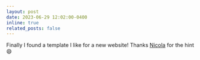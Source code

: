 ```yaml
---
layout: post
date: 2023-06-29 12:02:00-0400
inline: true
related_posts: false
---
```


Finally I found a template I like for a new website! Thanks [Nicola]() for the hint :smile:
